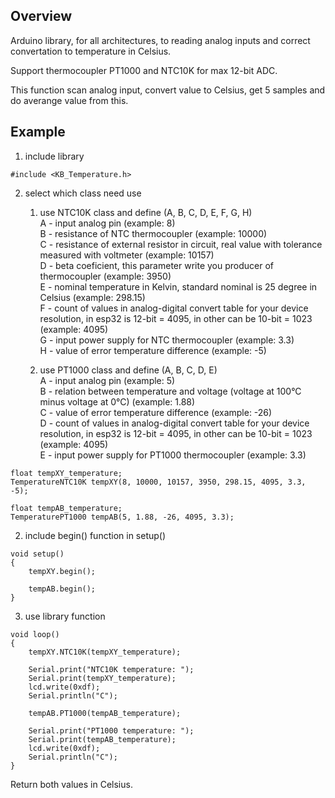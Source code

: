 ## Overview

Arduino library, for all architectures, to reading analog inputs and correct convertation to temperature in Celsius.<br>

Support thermocoupler PT1000 and NTC10K for max 12-bit ADC.<br>

This function scan analog input, convert value to Celsius, get 5 samples and do averange value from this.<br>

## Example

1. include library
```
#include <KB_Temperature.h>
```

2. select which class need use
	1. use NTC10K class and define (A, B, C, D, E, F, G, H)<br>
A - input analog pin (example: 8)<br>
B - resistance of NTC thermocoupler (example: 10000)<br>
C - resistance of external resistor in circuit, real value with tolerance measured with voltmeter (example: 10157)<br>
D - beta coeficient, this parameter write you producer of thermocoupler (example: 3950)<br>
E - nominal temperature in Kelvin, standard nominal is 25 degree in Celsius (example: 298.15)<br>
F - count of values in analog-digital convert table for your device resolution, in esp32 is 12-bit = 4095, in other can be 10-bit = 1023 (example: 4095)<br>
G - input power supply for NTC thermocoupler (example: 3.3)<br>
H - value of error temperature difference (example: -5)<br>

	2. use PT1000 class and define (A, B, C, D, E)<br>
A - input analog pin (example: 5)<br>
B - relation between temperature and voltage (voltage at 100°C minus voltage at 0°C) (example: 1.88)<br>
C - value of error temperature difference (example: -26)<br>
D - count of values in analog-digital convert table for your device resolution, in esp32 is 12-bit = 4095, in other can be 10-bit = 1023 (example: 4095)<br>
E - input power supply for PT1000 thermocoupler (example: 3.3)<br>

```
float tempXY_temperature;
TemperatureNTC10K tempXY(8, 10000, 10157, 3950, 298.15, 4095, 3.3, -5);

float tempAB_temperature;
TemperaturePT1000 tempAB(5, 1.88, -26, 4095, 3.3);
```

2. include begin() function in setup()
```
void setup()
{
	tempXY.begin();
	
	tempAB.begin();
}
```

3. use library function
```
void loop()
{
	tempXY.NTC10K(tempXY_temperature);
	
	Serial.print("NTC10K temperature: ");
	Serial.print(tempXY_temperature);
	lcd.write(0xdf);
	Serial.println("C");
	
	tempAB.PT1000(tempAB_temperature);
	
	Serial.print("PT1000 temperature: ");
	Serial.print(tempAB_temperature);
	lcd.write(0xdf);
	Serial.println("C");
}
```

Return both values in Celsius.<br>